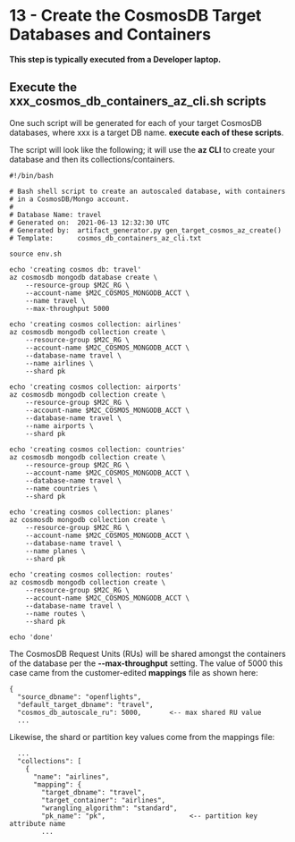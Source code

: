 # 13 - Create the CosmosDB Target Databases and Containers

**This step is typically executed from a Developer laptop.**

## Execute the xxx_cosmos_db_containers_az_cli.sh scripts

One such script will be generated for each of your target CosmosDB databases,
where xxx is a target DB name.  **execute each of these scripts**.

The script will look like the following; it will use the **az CLI** to create
your database and then its collections/containers.

```
#!/bin/bash

# Bash shell script to create an autoscaled database, with containers
# in a CosmosDB/Mongo account.
#
# Database Name: travel
# Generated on:  2021-06-13 12:32:30 UTC
# Generated by:  artifact_generator.py gen_target_cosmos_az_create()
# Template:      cosmos_db_containers_az_cli.txt

source env.sh

echo 'creating cosmos db: travel'
az cosmosdb mongodb database create \
    --resource-group $M2C_RG \
    --account-name $M2C_COSMOS_MONGODB_ACCT \
    --name travel \
    --max-throughput 5000

echo 'creating cosmos collection: airlines'
az cosmosdb mongodb collection create \
    --resource-group $M2C_RG \
    --account-name $M2C_COSMOS_MONGODB_ACCT \
    --database-name travel \
    --name airlines \
    --shard pk

echo 'creating cosmos collection: airports'
az cosmosdb mongodb collection create \
    --resource-group $M2C_RG \
    --account-name $M2C_COSMOS_MONGODB_ACCT \
    --database-name travel \
    --name airports \
    --shard pk

echo 'creating cosmos collection: countries'
az cosmosdb mongodb collection create \
    --resource-group $M2C_RG \
    --account-name $M2C_COSMOS_MONGODB_ACCT \
    --database-name travel \
    --name countries \
    --shard pk

echo 'creating cosmos collection: planes'
az cosmosdb mongodb collection create \
    --resource-group $M2C_RG \
    --account-name $M2C_COSMOS_MONGODB_ACCT \
    --database-name travel \
    --name planes \
    --shard pk

echo 'creating cosmos collection: routes'
az cosmosdb mongodb collection create \
    --resource-group $M2C_RG \
    --account-name $M2C_COSMOS_MONGODB_ACCT \
    --database-name travel \
    --name routes \
    --shard pk

echo 'done'
```

The CosmosDB Request Units (RUs) will be shared amongst the containers of the database 
per the **--max-throughput** setting.  The value of 5000 this case came from the customer-edited 
**mappings** file as shown here:

```
{
  "source_dbname": "openflights",
  "default_target_dbname": "travel",
  "cosmos_db_autoscale_ru": 5000,       <-- max shared RU value
  ...
```

Likewise, the shard or partition key values come from the mappings file:

```
  ...
  "collections": [
    {
      "name": "airlines",
      "mapping": {
        "target_dbname": "travel",
        "target_container": "airlines",
        "wrangling_algorithm": "standard",
        "pk_name": "pk",                     <-- partition key attribute name
        ...
```
